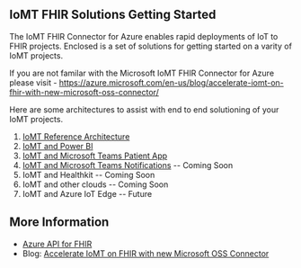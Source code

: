 ## IoMT FHIR Solutions Getting Started

The IoMT FHIR Connector for Azure enables rapid deployments of IoT to FHIR projects. Enclosed is a set of solutions
for getting started on a varity of IoMT projects. 

If you are not familar with the Microsoft IoMT FHIR Connector for Azure please visit - https://azure.microsoft.com/en-us/blog/accelerate-iomt-on-fhir-with-new-microsoft-oss-connector/

Here are some architectures to assist with end to end solutioning of your IoMT projects.

1) [IoMT Reference Architecture](./IoMTReferenceArchitecture.md)
2) [IoMT and Power BI](./IoMTandPowerBI.md)
3) [IoMT and Microsoft Teams Patient App](./IoMTandTeamsPatientApp.md)
4) [IoMT and Microsoft Teams Notifications](./IoMTandTeamsNotification.md) -- Coming Soon
5) IoMT and Healthkit -- Coming Soon
6) IoMT and other clouds -- Coming Soon
7) IoMT and Azure IoT Edge -- Future


## More Information
- [Azure API for FHIR](https://docs.microsoft.com/en-us/azure/healthcare-apis/)
- Blog: [Accelerate IoMT on FHIR with new Microsoft OSS Connector](https://azure.microsoft.com/en-us/blog/accelerate-iomt-on-fhir-with-new-microsoft-oss-connector/)


